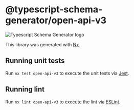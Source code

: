 # @typescript-schema-generator/open-api-v3

![Typescript Schema Generator logo](https://raw.githubusercontent.com/typescript-schema-generator/typescript-schema-generator/main/assets/typescript-schema-generator.png)

This library was generated with [Nx](https://nx.dev).

## Running unit tests

Run `nx test open-api-v3` to execute the unit tests via [Jest](https://jestjs.io).

## Running lint

Run `nx lint open-api-v3` to execute the lint via [ESLint](https://eslint.org/).
